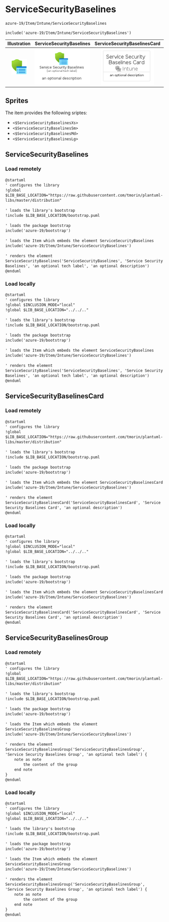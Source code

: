 # ServiceSecurityBaselines


```text
azure-19/Item/Intune/ServiceSecurityBaselines
```

```text
include('azure-19/Item/Intune/ServiceSecurityBaselines')
```



| Illustration | ServiceSecurityBaselines | ServiceSecurityBaselinesCard | ServiceSecurityBaselinesGroup |
| :---: | :---: | :---: | :---: |
| ![illustration for Illustration](../../../azure-19/Item/Intune/ServiceSecurityBaselines.png) | ![illustration for ServiceSecurityBaselines](../../../azure-19/Item/Intune/ServiceSecurityBaselines.Local.png) | ![illustration for ServiceSecurityBaselinesCard](../../../azure-19/Item/Intune/ServiceSecurityBaselinesCard.Local.png) | ![illustration for ServiceSecurityBaselinesGroup](../../../azure-19/Item/Intune/ServiceSecurityBaselinesGroup.Local.png) |



## Sprites
The item provides the following sriptes:

- `<$ServiceSecurityBaselinesXs>`
- `<$ServiceSecurityBaselinesSm>`
- `<$ServiceSecurityBaselinesMd>`
- `<$ServiceSecurityBaselinesLg>`





## ServiceSecurityBaselines

### Load remotely
```plantuml
@startuml
' configures the library
!global $LIB_BASE_LOCATION="https://raw.githubusercontent.com/tmorin/plantuml-libs/master/distribution"

' loads the library's bootstrap
!include $LIB_BASE_LOCATION/bootstrap.puml

' loads the package bootstrap
include('azure-19/bootstrap')

' loads the Item which embeds the element ServiceSecurityBaselines
include('azure-19/Item/Intune/ServiceSecurityBaselines')

' renders the element
ServiceSecurityBaselines('ServiceSecurityBaselines', 'Service Security Baselines', 'an optional tech label', 'an optional description')
@enduml
```

### Load locally
```plantuml
@startuml
' configures the library
!global $INCLUSION_MODE="local"
!global $LIB_BASE_LOCATION="../../.."

' loads the library's bootstrap
!include $LIB_BASE_LOCATION/bootstrap.puml

' loads the package bootstrap
include('azure-19/bootstrap')

' loads the Item which embeds the element ServiceSecurityBaselines
include('azure-19/Item/Intune/ServiceSecurityBaselines')

' renders the element
ServiceSecurityBaselines('ServiceSecurityBaselines', 'Service Security Baselines', 'an optional tech label', 'an optional description')
@enduml
```

## ServiceSecurityBaselinesCard

### Load remotely
```plantuml
@startuml
' configures the library
!global $LIB_BASE_LOCATION="https://raw.githubusercontent.com/tmorin/plantuml-libs/master/distribution"

' loads the library's bootstrap
!include $LIB_BASE_LOCATION/bootstrap.puml

' loads the package bootstrap
include('azure-19/bootstrap')

' loads the Item which embeds the element ServiceSecurityBaselinesCard
include('azure-19/Item/Intune/ServiceSecurityBaselines')

' renders the element
ServiceSecurityBaselinesCard('ServiceSecurityBaselinesCard', 'Service Security Baselines Card', 'an optional description')
@enduml
```

### Load locally
```plantuml
@startuml
' configures the library
!global $INCLUSION_MODE="local"
!global $LIB_BASE_LOCATION="../../.."

' loads the library's bootstrap
!include $LIB_BASE_LOCATION/bootstrap.puml

' loads the package bootstrap
include('azure-19/bootstrap')

' loads the Item which embeds the element ServiceSecurityBaselinesCard
include('azure-19/Item/Intune/ServiceSecurityBaselines')

' renders the element
ServiceSecurityBaselinesCard('ServiceSecurityBaselinesCard', 'Service Security Baselines Card', 'an optional description')
@enduml
```

## ServiceSecurityBaselinesGroup

### Load remotely
```plantuml
@startuml
' configures the library
!global $LIB_BASE_LOCATION="https://raw.githubusercontent.com/tmorin/plantuml-libs/master/distribution"

' loads the library's bootstrap
!include $LIB_BASE_LOCATION/bootstrap.puml

' loads the package bootstrap
include('azure-19/bootstrap')

' loads the Item which embeds the element ServiceSecurityBaselinesGroup
include('azure-19/Item/Intune/ServiceSecurityBaselines')

' renders the element
ServiceSecurityBaselinesGroup('ServiceSecurityBaselinesGroup', 'Service Security Baselines Group', 'an optional tech label') {
    note as note
        the content of the group
    end note
}
@enduml
```

### Load locally
```plantuml
@startuml
' configures the library
!global $INCLUSION_MODE="local"
!global $LIB_BASE_LOCATION="../../.."

' loads the library's bootstrap
!include $LIB_BASE_LOCATION/bootstrap.puml

' loads the package bootstrap
include('azure-19/bootstrap')

' loads the Item which embeds the element ServiceSecurityBaselinesGroup
include('azure-19/Item/Intune/ServiceSecurityBaselines')

' renders the element
ServiceSecurityBaselinesGroup('ServiceSecurityBaselinesGroup', 'Service Security Baselines Group', 'an optional tech label') {
    note as note
        the content of the group
    end note
}
@enduml
```

